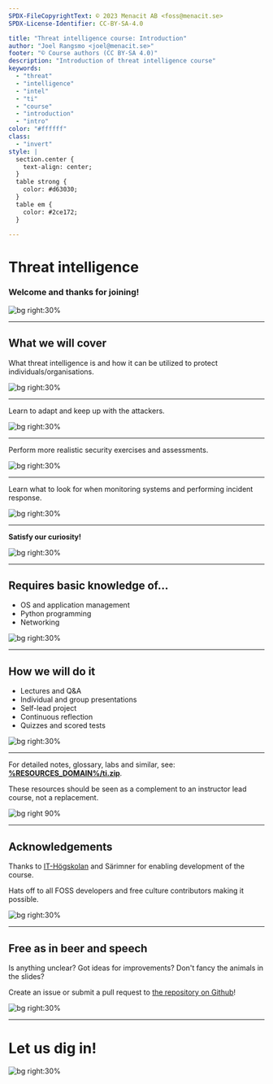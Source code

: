 ```yaml
---
SPDX-FileCopyrightText: © 2023 Menacit AB <foss@menacit.se>
SPDX-License-Identifier: CC-BY-SA-4.0

title: "Threat intelligence course: Introduction"
author: "Joel Rangsmo <joel@menacit.se>"
footer: "© Course authors (CC BY-SA 4.0)"
description: "Introduction of threat intelligence course"
keywords:
  - "threat"
  - "intelligence"
  - "intel"
  - "ti"
  - "course"
  - "introduction"
  - "intro"
color: "#ffffff"
class:
  - "invert"
style: |
  section.center {
    text-align: center;
  }
  table strong {
    color: #d63030;
  }
  table em {
    color: #2ce172;
  }

---
```

<!-- _footer: "%ATTRIBUTION_PREFIX% Charles Hoisington, GSFC (CC BY 2.0)" -->
# Threat intelligence
### Welcome and thanks for joining!

![bg right:30%](images/00-satellite_dish.jpg)

<!--
Welcome participants and wait for everyone to get settled.
Introduction of the lecturers and their background.

Segue: In this course we'll talk about threat intelligence...
-->

---
<!-- _footer: "%ATTRIBUTION_PREFIX% Asparukh Akanayev (CC BY 2.0)" -->
## What we will cover
What threat intelligence is and how it can be utilized to protect individuals/organisations.

![bg right:30%](images/00-abstract_stairs.jpg)

---
<!-- _footer: "%ATTRIBUTION_PREFIX% Steve Jurvetson (CC BY 2.0)" -->
Learn to adapt and keep up with the attackers.  

![bg right:30%](images/00-globe.jpg)


---
<!-- _footer: "%ATTRIBUTION_PREFIX% Steve Jurvetson (CC BY 2.0)" -->
Perform more realistic security exercises and assessments.

![bg right:30%](images/00-globe.jpg)

---
<!-- _footer: "%ATTRIBUTION_PREFIX% Steve Jurvetson (CC BY 2.0)" -->
Learn what to look for when monitoring systems and performing incident response.  

![bg right:30%](images/00-globe.jpg)

---
<!-- _footer: "%ATTRIBUTION_PREFIX% Steve Jurvetson (CC BY 2.0)" -->
**Satisfy our curiosity!**

![bg right:30%](images/00-globe.jpg)

---
<!-- _footer: "%ATTRIBUTION_PREFIX% Marcin Wichary (CC BY 2.0)" -->
## Requires basic knowledge of...
- OS and application management
- Python programming
- Networking

![bg right:30%](images/00-toolbox.jpg)

---
<!-- _footer: "%ATTRIBUTION_PREFIX% Kevin Dooley (CC BY 2.0)" -->
## How we will do it
- Lectures and Q&A
- Individual and group presentations
- Self-lead project
- Continuous reflection
- Quizzes and scored tests

![bg right:30%](images/00-plants.jpg)

<!--
- We'll cover lots of things in a short amount of time

- In order to be able to do this we'll use scientifically proven methods to Make It Stick

- Basically what the slide says

- Don't forget to have fun!

- If available, show detailed course schedule
-->

---
For detailed notes, glossary, labs and similar, see:   
**[%RESOURCES_DOMAIN%/ti.zip](https://%RESOURCES_DOMAIN%/ti.zip)**.  
  
These resources should be seen as a complement to an instructor lead course, not a replacement.

![bg right 90%](qr_codes/presentation_zip.link.svg)

<!--
- There are several resources to help you learn

- Speaker notes in slides are heavily recommended for recaps/deep diving

- May also be available through LMS, depending on how the course is consumed

- The course is designed to be instructor lead, won't make the most of it on your own, see as aid

- Presentations may be recorded, but only the speaker side for good and bad
-->

---
<!-- _footer: "%ATTRIBUTION_PREFIX% Jesse James (CC BY 2.0)" -->
## Acknowledgements
Thanks to [IT-Högskolan](https://www.iths.se/) and Särimner for enabling development of the course.
  
Hats off to all FOSS developers and free culture contributors making it possible.

![bg right:30%](images/00-party.jpg)

<!--
The course wouldn't be available if it wasn't for financial support - Thanks!
-->

---
<!-- _footer: "%ATTRIBUTION_PREFIX% Edenpictures (CC BY 2.0)" -->
## Free as in beer and speech
Is anything unclear? Got ideas for improvements? Don't fancy the animals in the slides?  
  
Create an issue or submit a pull request to
[the repository on Github](https://github.com/menacit/threat\_intelligence\_course)!

![bg right:30%](images/00-eagle.jpg)

<!--
- Encourage participants to make the course better

- Learners are likely the best to provide critique, lecturers are likely a bit home-blind

- No cats or dogs allowed!

- Feel free to share it with friends or use it yourself later in your career
-->

---
<!-- _footer: "%ATTRIBUTION_PREFIX% Jonathan Torres (CC BY 4.0)" -->
# Let us dig in!

![bg right:30%](images/00-dragon_fighter.jpg)
